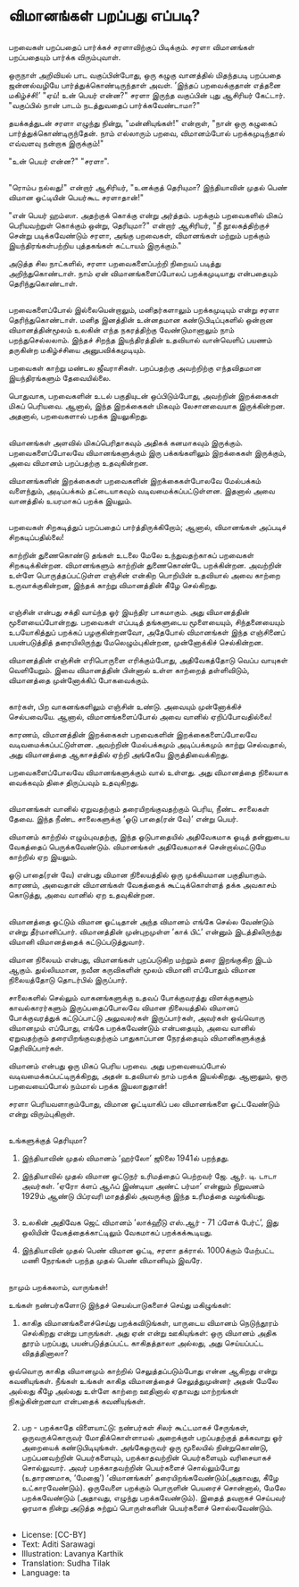 # விமானங்கள் பறப்பது எப்படி?

##
பறவைகள் பறப்பதைப் பார்க்கச் சரளாவிற்குப் பிடிக்கும். சரளா விமானங்கள் பறப்பதையும் பார்க்க விரும்புவாள்.

ஒருநாள் அறிவியல் பாட வகுப்பின்போது, ஒரு கழுகு வானத்தில் மிதந்தபடி பறப்பதை ஜன்னல்வழியே பார்த்துக்கொண்டிருந்தாள் அவள். ’இந்தப் பறவைக்குதான் எத்தனை மகிழ்ச்சி!’
"ஏய்! உன் பெயர் என்ன?" சரளா இருந்த வகுப்பின் புது ஆசிரியர் கேட்டார். "வகுப்பில் நான் பாடம் நடத்துவதைப் பார்க்கவேண்டாமா?"

தயக்கத்துடன் சரளா எழுந்து நின்று, "மன்னியுங்கள்!" என்றாள், "நான் ஒரு கழுகைப் பார்த்துக்கொண்டிருந்தேன். நாம் எல்லாரும் பறவை, விமானம்போல் பறக்கமுடிந்தால் எவ்வளவு நன்றாக இருக்கும்!"

"உன் பெயர் என்ன?"
"சரளா".

##
"ரொம்ப நல்லது!" என்றார் ஆசிரியர், "உனக்குத் தெரியுமா? இந்தியாவின் முதல் பெண் விமான ஓட்டியின் பெயர்கூட சரளாதான்!"

"என் பெயர் ஹம்ஸா. அதற்குக் கொக்கு என்று அர்த்தம். பறக்கும் பறவைகளில் மிகப் பெரியவற்றுள் கொக்கும் ஒன்று, தெரியுமா?" என்றார் ஆசிரியர்,
"நீ நூலகத்திற்குச் சென்று படிக்கவேண்டும் சரளா, அங்கு பறவைகள், விமானங்கள் மற்றும் பறக்கும் இயந்திரங்கள்பற்றிய புத்தகங்கள் கட்டாயம் இருக்கும்."

அடுத்த சில நாட்களில், சரளா பறவைகளைப்பற்றி நிறையப் படித்து அறிந்துகொண்டாள். நாம் ஏன் விமானங்களைப்போலப் பறக்கமுடியாது என்பதையும் தெரிந்துகொண்டாள்.

##
பறவைகளைப்போல் இல்லையென்றாலும், மனிதர்களாலும் பறக்கமுடியும் என்று சரளா தெரிந்துகொண்டாள். மனித இனத்தின் உன்னதமான கண்டுபிடிப்புகளில் ஒன்றான விமானத்தின்மூலம் உலகின் எந்த நகரத்திற்கு வேண்டுமானாலும் நாம் பறந்துசெல்லலாம். இந்தச் சிறந்த இயந்திரத்தின் உதவியால் வான்வெளிப் பயணம் தருகின்ற மகிழ்ச்சியை அனுபவிக்கமுடியும்.

பறவைகள் காற்று மண்டல ஜீவராசிகள். பறப்பதற்கு அவற்றிற்கு எந்தவிதமான இயந்திரங்களும் தேவையில்லை.

பொதுவாக, பறவைகளின் உடல் பகுதியுடன் ஒப்பிடும்போது, அவற்றின் இறக்கைகள் மிகப் பெரியவை. ஆனால், இந்த இறக்கைகள் மிகவும் லேசானவையாக இருக்கின்றன. அதனால், பறவைகளால் பறக்க இயலுகிறது.

##
விமானங்கள் அளவில் மிகப்பெரிதாகவும் அதிகக் கனமாகவும் இருக்கும். பறவைகளைப்போலவே விமானங்களுக்கும் இரு பக்கங்களிலும் இறக்கைகள் இருக்கும், அவை விமானம் பறப்பதற்கு உதவுகின்றன.

விமானங்களின் இறக்கைகள் பறவைகளின் இறக்கைகள்போலவே மேல்பக்கம் வளைந்தும், அடிப்பக்கம் தட்டையாகவும் வடிவமைக்கப்பட்டுள்ளன. இதனால் அவை வானத்தில் உயரமாகப் பறக்க இயலும்.

##
பறவைகள் சிறகடித்துப் பறப்பதைப் பார்த்திருக்கிறோம்; ஆனால், விமானங்கள் அப்படிச் சிறகடிப்பதில்லை!

காற்றின் துணைகொண்டு தங்கள் உடலை மேலே உந்துவதற்காகப் பறவைகள் சிறகடிக்கின்றன. விமானங்களும் காற்றின் துணைகொண்டே பறக்கின்றன. அவற்றின் உள்ளே பொருத்தப்பட்டுள்ள எஞ்சின் என்கிற பொறியின் உதவியால் அவை காற்றை உருவாக்குகின்றன, இந்தக் காற்று விமானத்தின் கீழே செல்கிறது.

##
எஞ்சின் என்பது சக்தி வாய்ந்த ஓர் இயந்திர பாகமாகும். அது விமானத்தின் மூளையைப்போன்றது. பறவைகள் எப்படித் தங்களுடைய மூளையையும், சிந்தனையையும் உபயோகித்துப் பறக்கப் பழகுகின்றனவோ, அதேபோல் விமானங்கள் இந்த எஞ்சினைப் பயன்படுத்தித் தரையிலிருந்து மேலெழும்புகின்றன, முன்னோக்கிச் செல்கின்றன.

விமானத்தின் எஞ்சின் எரிபொருளை எரிக்கும்போது, அதிவேகத்தோடு வெப்ப வாயுகள் வெளியேறும். இவை விமானத்தின் பின்னால் உள்ள காற்றைத் தள்ளிவிடும், விமானத்தை முன்னோக்கிப் போகவைக்கும்.

##
கார்கள், பிற வாகனங்களிலும் எஞ்சின் உண்டு. அவையும் முன்னோக்கிச் செல்பவையே. ஆனால், விமானங்களைப்போல் அவை வானில் ஏறிப்போவதில்லை!

காரணம், விமானத்தின் இறக்கைகள் பறவைகளின் இறக்கைகளைப்போலவே வடிவமைக்கப்பட்டுள்ளன. அவற்றின் மேல்பக்கமும் அடிப்பக்கமும் காற்று செல்வதால், அது விமானத்தை ஆகாசத்தில் ஏற்றி அங்கேயே இருத்திவைக்கிறது.

பறவைகளைப்போலவே விமானங்களுக்கும் வால் உள்ளது. அது விமானத்தை நிலையாக வைக்கவும் திசை திருப்பவும் உதவுகிறது.

##
விமானங்கள் வானில் ஏறுவதற்கும் தரையிறங்குவதற்கும் பெரிய, நீண்ட சாலைகள் தேவை. இந்த நீண்ட சாலைகளுக்கு ‘ஓடு பாதை(ரன் வே)’ என்று பெயர்.

விமானம் காற்றில் எழும்புவதற்கு, இந்த ஓடுபாதையில் அதிவேகமாக ஓடித் தன்னுடைய வேகத்தைப் பெருக்கவேண்டும். விமானங்கள் அதிவேகமாகச் சென்றால்மட்டுமே காற்றில் ஏற இயலும்.

ஓடு பாதை(ரன் வே) என்பது விமான நிலையத்தில் ஒரு முக்கியமான பகுதியாகும். காரணம், அவைதான் விமானங்கள் வேகத்தைக் கூட்டிக்கொள்ளத் தக்க அவகாசம் கொடுத்து, அவை வானில் ஏற உதவுகின்றன.

##
விமானத்தை ஓட்டும் விமான ஓட்டிதான் அந்த விமானம் எங்கே செல்ல வேண்டும் என்று தீர்மானிப்பார். விமானத்தின் முன்புறமுள்ள ’காக் பிட்’ என்னும் இடத்திலிருந்து விமானி விமானத்தைக் கட்டுப்படுத்துவார்.

விமான நிலையம் என்பது, விமானங்கள் புறப்படுகிற மற்றும் தரை இறங்குகிற இடம் ஆகும். துல்லியமான, நவீன கருவிகளின் மூலம் விமானி எப்போதும் விமான நிலையத்தோடு தொடர்பில் இருப்பார்.

சாலைகளில் செல்லும் வாகனங்களுக்கு உதவப் போக்குவரத்து விளக்குகளும் காவல்காரர்களும் இருப்பதைப்போலவே விமான நிலையத்தில் விமானப் போக்குவரத்துக் கட்டுப்பாட்டு அலுவலர்கள் இருப்பார்கள், அவர்கள் ஒவ்வொரு விமானமும் எப்போது, எங்கே பறக்கவேண்டும் என்பதையும், அவை வானில் ஏறுவதற்கும் தரையிறங்குவதற்கும் பாதுகாப்பான நேரத்தையும் விமானிகளுக்குத் தெரிவிப்பார்கள்.

விமானம் என்பது ஒரு மிகப் பெரிய பறவை. அது பறவையைப்போல் வடிவமைக்கப்பட்டிருக்கிறது, அதன் உதவியால் நாம் பறக்க இயல்கிறது. ஆனாலும், ஒரு பறவையைப்போல் நம்மால் பறக்க இயலாதுதான்!

சரளா பெரியவளாகும்போது, விமான ஓட்டியாகிப் பல விமானங்களை ஓட்டவேண்டும் என்று விரும்புகிறாள்.

##
உங்களுக்குத் தெரியுமா?

1. இந்தியாவின் முதல் விமானம் ‘ஹர்லோ’ ஜூலை 1941ல் பறந்தது.

2. இந்தியாவில் முதல் விமான ஒட்டுநர் உரிமத்தைப் பெற்றவர் ஜே. ஆர். டி. டாடா அவர்கள். ’ஏரோ க்ளப் ஆஃப் இண்டியா அண்ட் பர்மா’ என்னும் நிறுவனம் 1929ம் ஆண்டு பிப்ரவரி மாதத்தில் அவருக்கு இந்த உரிமத்தை வழங்கியது.

##
3. உலகின் அதிவேக ஜெட் விமானம் ’லாக்ஹீடு எஸ்.ஆர் - 71 ப்ளேக் பேர்ட்’, இது ஒலியின் வேகத்தைக்காட்டிலும் வேகமாகப் பறக்கக்கூடியது.

4. இந்தியாவின் முதல் பெண் விமான ஓட்டி, சரளா தக்ரால். 1000க்கும் மேற்பட்ட மணி நேரங்கள் பறந்த முதல் பெண் விமானியும் இவரே.

##
நாமும் பறக்கலாம், வாருங்கள்!

உங்கள் நண்பர்களோடு இந்தச் செயல்பாடுகளைச் செய்து மகிழுங்கள்:

1. காகித விமானங்களைச்செய்து பறக்கவிடுங்கள், யாருடைய விமானம் நெடுந்தூரம் செல்கிறது என்று பாருங்கள். அது ஏன் என்று ஊகியுங்கள்: ஒரு விமானம் அதிக தூரம் பறப்பது, பயன்படுத்தப்பட்ட காகிதத்தாலா அல்லது, அது செய்யப்பட்ட விதத்தினாலா?

ஒவ்வொரு காகித விமானமும் காற்றில் செலுத்தப்படும்போது என்ன ஆகிறது என்று கவனியுங்கள். நீங்கள் உங்கள் காகித விமானத்தைச் செலுத்துமுன்னர் அதன் மேலே அல்லது கீழே அல்லது உள்ளே காற்றை ஊதினால் ஏதாவது மாற்றங்கள் நிகழ்கின்றனவா என்பதைக் கவனியுங்கள்.

##
2. பற - பறக்காதே விளையாட்டு:
நண்பர்கள் சிலர் கூட்டமாகச் சேருங்கள், ஒருவருக்கொருவர் மோதிக்கொள்ளாமல் அறைக்குள் பறப்பதற்குத் தக்கவாறு ஓர் அறையைக் கண்டுபிடியுங்கள். அங்கேஒருவர் ஒரு மூலையில் நின்றுகொண்டு, பறப்பனவற்றின் பெயர்களையும், பறக்காதவற்றின் பெயர்களையும் வரிசையாகச் சொல்லுவார். அவர் பறக்காதவற்றின் பெயர்களைச் சொல்லும்போது (உதாரணமாக, ‘மேஜை’) ‘விமானங்கள்’ தரையிறங்கவேண்டும்(அதாவது, கீழே உட்காரவேண்டும்). ஒருவேளை பறக்கும் பொருளின் பெயரைச் சொன்னால், மேலே பறக்கவேண்டும் (அதாவது, எழுந்து பறக்கவேண்டும்). இதைத் தவறாகச் செய்பவர் ஓரமாக நின்று அடுத்த சுற்றுப் பொருள்களின் பெயர்களைச் சொல்லவேண்டும்.

##
* License: [CC-BY]
* Text: Aditi Sarawagi
* Illustration: Lavanya Karthik
* Translation: Sudha Tilak
* Language: ta
